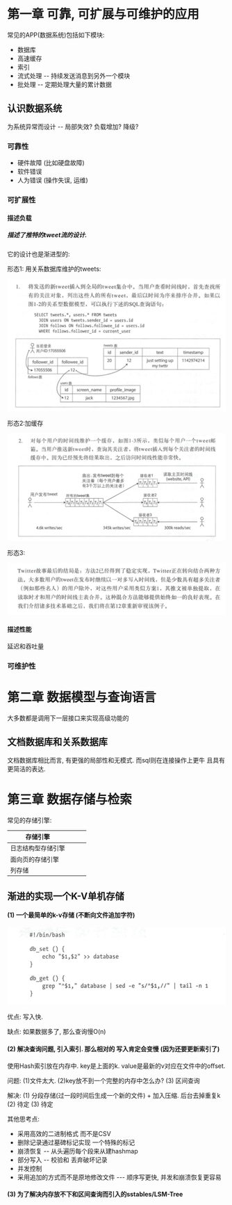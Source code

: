 # 第一章 可靠, 可扩展与可维护的应用

常见的APP(数据系统)包括如下模块:

- 数据库
- 高速缓存
- 索引
- 流式处理 -- 持续发送消息到另外一个模块
- 批处理 -- 定期处理大量的累计数据

## 认识数据系统

为系统异常而设计 -- 局部失效? 负载增加? 降级? 

### 可靠性

- 硬件故障 (比如硬盘故障)
- 软件错误
- 人为错误 (操作失误, 运维)

### 可扩展性

#### 描述负载

##### 描述了推特的tweet流的设计.

它的设计也是渐进型的:

形态1: 用关系数据库维护的tweets:

![image-20200211211623785](./image-20200211211623785.png)

形态2:加缓存 

![image-20200211211902008](./image-20200211211902008.png)

形态3:

![image-20200211212216616](./image-20200211212216616.png)

#### 描述性能

延迟和吞吐量



### 可维护性



# 第二章  数据模型与查询语言

  大多数都是调用下一层接口来实现高级功能的

## 文档数据库和关系数据库

文档数据库相比而言, 有更强的局部性和无模式. 而sql则在连接操作上更牛 且具有更简洁的表达.

# 第三章 数据存储与检索

常见的存储引擎:

| 存储引擎           |      |      |      |
| ------------------ | ---- | ---- | ---- |
| 日志结构型存储引擎 |      |      |      |
| 面向页的存储引擎   |      |      |      |
| 列存储        |      |      |      |


## 渐进的实现一个K-V单机存储

#### (1) 一个最简单的k-v存储 (不断向文件追加字符)



![image-20200211213931505](image-20200211213931505.png)

优点:  写入快.   

缺点:  如果数据多了, 那么查询慢O(n)

#### (2) 解决查询问题, 引入索引.  那么相对的 写入肯定会变慢 (因为还要更新索引了)

使用Hash索引放在内存中. key是上面的k. value是最新的v对应在文件中的offset.

问题: (1)文件太大. (2)key放不到一个完整的内存中怎么办? (3) 区间查询

解决: (1) 分段存储(过一段时间后生成一个新的文件) + 加入压缩. 后台去掉重复k (2) 待定 (3) 待定

其他思考点: 

- 采用高效的二进制格式 而不是CSV
- 删除记录通过墓碑标记实现 一个特殊的标记
- 崩溃恢复 -- 从头遍历每个段来从建hashmap
- 部分写入 -- 校验和 丢弃破坏记录
- 并发控制 
- 采用追加的方式而不是原地修改文件 --- 顺序写更快, 并发和崩溃恢复更容易

#### (3) 为了解决内存放不下和区间查询而引入的sstables/LSM-Tree









